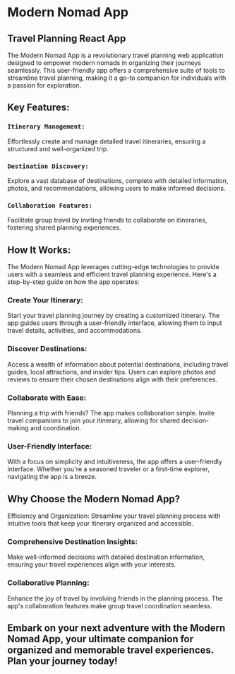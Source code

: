 # Modern Nomad App
## Travel Planning React App

The Modern Nomad App is a revolutionary travel planning web application designed to empower modern nomads in organizing their journeys seamlessly. This user-friendly app offers a comprehensive suite of tools to streamline travel planning, making it a go-to companion for individuals with a passion for exploration.

## Key Features:

### `Itinerary Management:`
Effortlessly create and manage detailed travel itineraries, ensuring a structured and well-organized trip.

### `Destination Discovery:`
Explore a vast database of destinations, complete with detailed information, photos, and recommendations, allowing users to make informed decisions.

### `Collaboration Features:`
Facilitate group travel by inviting friends to collaborate on itineraries, fostering shared planning experiences.

## How It Works:
The Modern Nomad App leverages cutting-edge technologies to provide users with a seamless and efficient travel planning experience. Here's a step-by-step guide on how the app operates:

### Create Your Itinerary:
Start your travel planning journey by creating a customized itinerary. The app guides users through a user-friendly interface, allowing them to input travel details, activities, and accommodations.

### Discover Destinations:
Access a wealth of information about potential destinations, including travel guides, local attractions, and insider tips. Users can explore photos and reviews to ensure their chosen destinations align with their preferences.

### Collaborate with Ease:
Planning a trip with friends? The app makes collaboration simple. Invite travel companions to join your itinerary, allowing for shared decision-making and coordination.

### User-Friendly Interface:
With a focus on simplicity and intuitiveness, the app offers a user-friendly interface. Whether you're a seasoned traveler or a first-time explorer, navigating the app is a breeze.

## Why Choose the Modern Nomad App?
Efficiency and Organization:
Streamline your travel planning process with intuitive tools that keep your itinerary organized and accessible.

### Comprehensive Destination Insights:
Make well-informed decisions with detailed destination information, ensuring your travel experiences align with your interests.

### Collaborative Planning:
Enhance the joy of travel by involving friends in the planning process. The app's collaboration features make group travel coordination seamless.

## Embark on your next adventure with the Modern Nomad App, your ultimate companion for organized and memorable travel experiences. Plan your journey today!
